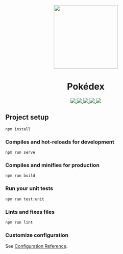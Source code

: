 <p align="center">
  <img src="https://media1.giphy.com/media/q2wsGnr1MZjDa/source.gif" width="200">
</p>

<h1 align="center">Pokédex</h1>

<p align="center">
  <a href='https://travis-ci.org/luiztsmelo/pokedex'>
    <img src='https://travis-ci.org/luiztsmelo/pokedex.svg?branch=master'/>
  </a>
  <a href='https://coveralls.io/github/luiztsmelo/pokedex?branch=master'>
    <img src='https://coveralls.io/repos/github/luiztsmelo/pokedex/badge.svg?branch=master'/>
  </a>
  <a href="https://codeclimate.com/github/luiztsmelo/pokedex/maintainability">
    <img src="https://api.codeclimate.com/v1/badges/1aa35839180cb2010e64/maintainability"/>
  </a>
  <a href="https://snyk.io/test/github/luiztsmelo/pokedex?targetFile=package.json">
    <img src="https://snyk.io/test/github/luiztsmelo/pokedex/badge.svg?targetFile=package.json" data-canonical-src="https://snyk.io/test/github/luiztsmelo/pokedex?targetFile=package.json" style="max-width:100%;">
  </a>
  <a href="https://github.com/airbnb/javascript">
    <img src="https://camo.githubusercontent.com/f2b466f9f96144c14f09d27078d40db916227353/68747470733a2f2f696d672e736869656c64732e696f2f62616467652f636f64652532307374796c652d616972626e622d626c75652e7376673f7374796c653d666c61742d737175617265">
  </a>
</p>

## Project setup
```
npm install
```

### Compiles and hot-reloads for development
```
npm run serve
```

### Compiles and minifies for production
```
npm run build
```

### Run your unit tests
```
npm run test:unit
```

### Lints and fixes files
```
npm run lint
```

### Customize configuration
See [Configuration Reference](https://cli.vuejs.org/config/).
